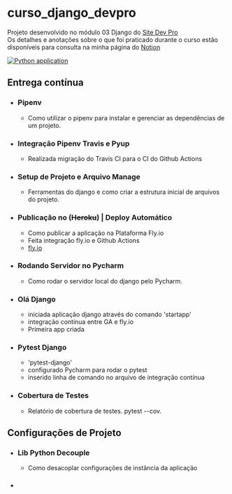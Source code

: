 # curso_django_devpro

Projeto desenvolvido no módulo 03 Django do [Site Dev Pro](https://www.dev.pro.br/)<br>
Os detalhes e anotações sobre o que foi praticado durante o curso estão disponíveis para consulta na minha página do [Notion](https://matheuspdf.notion.site/03-Django-DevPro-230b19c1354d427da77da23566e5aa19?pvs=4)

[![Python application](https://github.com/matheuspdf/curso_django_devpro/actions/workflows/django_ci.yml/badge.svg)](https://github.com/matheuspdf/curso_django_devpro/actions/workflows/django_ci.yml)

## Entrega contínua

* ### Pipenv
  * Como utilizar o pipenv para instalar e gerenciar as dependências de um projeto.


* ### Integração Pipenv Travis e Pyup
  * Realizada migração do Travis CI para o CI do Github Actions


* ### Setup de Projeto e Arquivo Manage
  * Ferramentas do django e como criar a 
  estrutura inicial de arquivos do projeto.


* ### Publicação no (~~Heroku~~)  |  Deploy Automático
  * Como publicar a aplicação na Plataforma Fly.io
  * Feita integração fly.io e Github Actions
  * [fly.io](https://curso-django-devpro.fly.dev/)
  
* ### Rodando Servidor no Pycharm
  * Como rodar o servidor local do django pelo Pycharm.

* ### Olá Django
   * iniciada aplicação django através do comando 'startapp'
   * integração contínua entre GA e fly.io
   * Primeira app criada

* ### Pytest Django
  * 'pytest-django'
  * configurado Pycharm para rodar o pytest
  * inserido linha de comando no arquivo de integração contínua

* ### Cobertura de Testes
  * Relatório de cobertura de testes. pytest --cov.


## Configurações de Projeto

* ### Lib Python Decouple
  * Como desacoplar configurações de instância da aplicação

* ###